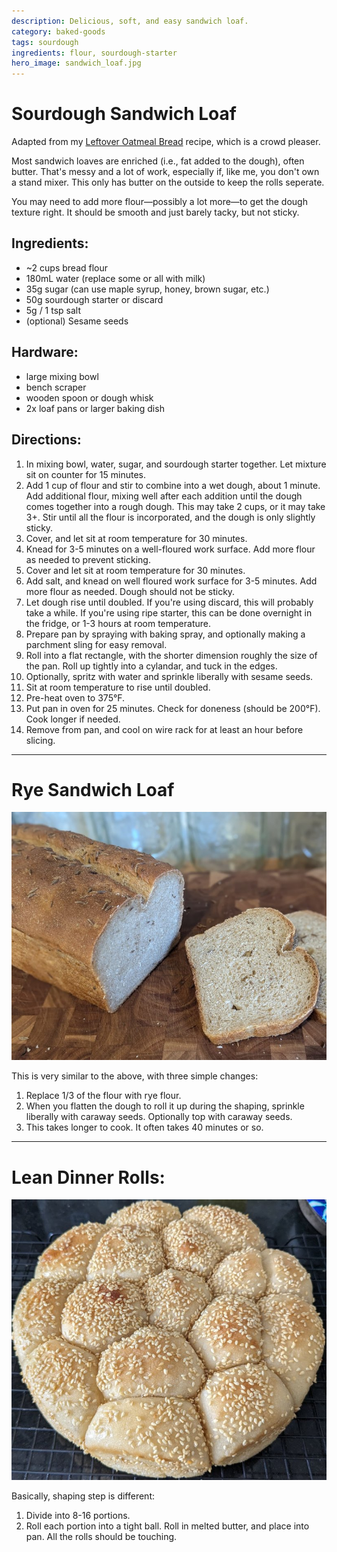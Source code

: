 ```yaml
---
description: Delicious, soft, and easy sandwich loaf.
category: baked-goods
tags: sourdough
ingredients: flour, sourdough-starter
hero_image: sandwich_loaf.jpg
---
```


# Sourdough Sandwich Loaf

Adapted from my [Leftover Oatmeal Bread](./Leftover%20Oatmeal%20Bread.html) recipe, which is a crowd pleaser.

Most sandwich loaves are enriched (i.e., fat added to the dough), often butter. That's messy and a lot of work, especially if, like me, you don't own a stand mixer. This only has butter on the outside to keep the rolls seperate. 

You may need to add more flour—possibly a lot more—to get the dough texture right. It should be smooth and just barely tacky, but not sticky.

## Ingredients:

- ~2 cups bread flour
- 180mL water (replace some or all with milk)
- 35g sugar (can use maple syrup, honey, brown sugar, etc.)
- 50g sourdough starter or discard
- 5g / 1 tsp salt
- (optional) Sesame seeds

## Hardware:

- large mixing bowl
- bench scraper
- wooden spoon or dough whisk
- 2x loaf pans or larger baking dish

## Directions:

1. In mixing bowl, water, sugar, and sourdough starter together. Let mixture sit on counter for 15 minutes.
2. Add 1 cup of flour and stir to combine into a wet dough, about 1 minute. Add additional flour, mixing well after each addition until the dough comes together into a rough dough. This may take 2 cups, or it may take 3+. Stir until all the flour is incorporated, and the dough is only slightly sticky.
3. Cover, and let sit at room temperature for 30 minutes.
4. Knead for 3-5 minutes on a well-floured work surface. Add more flour as needed to prevent sticking.
5. Cover and let sit at room temperature for 30 minutes.
6. Add salt, and knead on well floured work surface for 3-5 minutes. Add more flour as needed. Dough should not be sticky.
7. Let dough rise until doubled. If you're using discard, this will probably take a while. If you're using ripe starter, this can be done overnight in the fridge, or 1-3 hours at room temperature.
8. Prepare pan by spraying with baking spray, and optionally making a parchment sling for easy removal.
9. Roll into a flat rectangle, with the shorter dimension roughly the size of the pan. Roll up tightly into a cylandar, and tuck in the edges.
10. Optionally, spritz with water and sprinkle liberally with sesame seeds.
11. Sit at room temperature to rise until doubled.
12. Pre-heat oven to 375°F.
13. Put pan in oven for 25 minutes. Check for doneness (should be 200°F). Cook longer if needed.
14. Remove from pan, and cool on wire rack for at least an hour before slicing. 

---

# Rye Sandwich Loaf

![](../../images/rye_sandwich_loaf.jpg)

This is very similar to the above, with three simple changes:

1. Replace 1/3 of the flour with rye flour.
2. When you flatten the dough to roll it up during the shaping, sprinkle liberally with caraway seeds. Optionally top with caraway seeds.
3. This takes longer to cook. It often takes 40 minutes or so.

---

# Lean Dinner Rolls:

![](../../images/dinner_rolls.jpg)

Basically, shaping step is different:

1. Divide into 8-16 portions. 
2. Roll each portion into a tight ball. Roll in melted butter, and place into pan. All the rolls should be touching.
